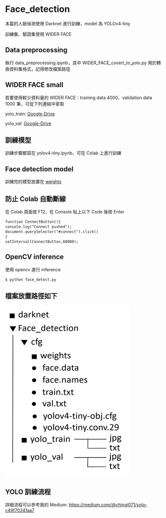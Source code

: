 # Face_detection
本篇的人臉偵測使用 Darknet 進行訓練，model 為 YOLOv4-tiny

訓練集、驗證集使用 WIDER FACE

## Data preprocessing
執行 data_preprocessing.ipynb，其中 WIDER_FACE_covert_to_yolo.py 用於轉換資料集格式，記得修改檔案路徑

## WIDER FACE small
若要使用較少資料量的 WIDER FACE：training data 4000、validation data 1000 筆，可從下列連結中拿取

yolo_train: [Google-Drive](https://drive.google.com/file/d/19-Bv-rNHphp9lmx_grwtVJaG2ngGt-wO/view?usp=sharing)

yolo_val: [Google-Drive](https://drive.google.com/file/d/1k3RXhJDwVO6Vjfg6e6Y5lUJfOsjGcQhs/view?usp=sharing)

## 訓練模型
訓練步驟都寫在 yolov4-tiny.ipynb，可在 Colab 上進行訓練

## Face detection model
訓練完的模型放置在 [weights](https://github.com/chingi071/Face_detection/tree/main/cfg/weights)

## 防止 Colab 自動斷線
在 Colab 頁面按 F12，在 Console 貼上以下 Code 後按 Enter
    
    function ConnectButton(){
    console.log("Connect pushed"); 
    document.querySelector("#connect").click() 
    }
    setInterval(ConnectButton,60000);

## OpenCV inference
使用 opencv 進行 inference

    $ python face_detect.py

## 檔案放置路徑如下
<img width="400" height="550" src="https://github.com/chingi071/Face_detection/blob/main/README_pix/image1.jpg"/></div>

## YOLO 訓練流程
詳細流程可以參考我的 Medium: https://medium.com/@chingi071/yolo-c49f70241aa7
